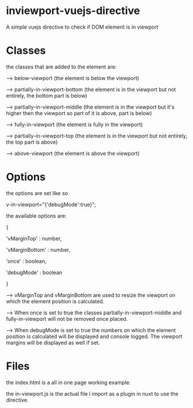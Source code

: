 # inviewport-vuejs-directive
A simple vuejs directive to check if DOM element is in viewport

# Classes
the classes that are added to the element are:

--> below-viewport (the element is below the viewport)

--> partially-in-viewport-bottom (the element is in the viewport but not entirely, the bottom part is below)

--> partially-in-viewport-middle (the element is in the viewport but it's higher then the viewport so part of it is above, part is below)

--> fully-in-viewport (the element is fully in the viewport)

--> partially-in-viewport-top (the element is in the viewport but not entirely, the top part is above)

--> above-viewport (the element is above the viewport)

# Options
the options are set like so

v-in-viewport="{'debugMode':true}";

the available options are:

{

'vMarginTop' : number,

'vMarginBottom' : number,

'once' : boolean,

'debugMode' : boolean

}

--> vMarginTop and vMarginBottom are used to resize the viewport on which the element position is calculated.

--> When once is set to true the classes partially-in-viewport-middle and fully-in-viewport will not be removed once placed.

--> When debugMode is set to true the numbers on which the element position is calculated will be displayed and console logged. The viewport margins will be displayed as well if set.

# Files

the index.html is a all in one page working example.

the in-viewport.js is the actual file I import as a plugin in nuxt to use the directive.
